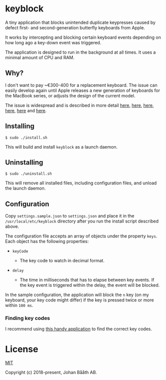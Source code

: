 # keyblock

A tiny application that blocks unintended duplicate keypresses caused by defect first- and second-generation butterfly keyboards from Apple.

It works by intercepting and blocking certain keyboard events depending on how long ago a key-down event was triggered.

The application is designed to run in the background at all times. It uses a minimal amount of CPU and RAM.

## Why?

I don't want to pay ~€300-400 for a replacement keyboard. The issue can easily develop again until Apple releases a new generation of keyboards for the MacBook series, or adjusts the design of the current model.

The issue is widespread and is described in more detail [here](https://forums.macrumors.com/threads/macbook-pro-13-2016-double-key-press.2025843/), [here](https://forums.macrumors.com/threads/2016-macbook-pro-keyboard-issue.2015249/), [here](https://forums.macrumors.com/threads/help-2017-macbook-pro-15-double-gg.2111805/), [here](https://www.ifixit.com/Answers/View/402016/Keyboard+%27B%27+key+double+hit+problem), [here](https://discussions.apple.com/thread/7754550) and [here](https://forums.macrumors.com/threads/2016mbp-sticky-key-double-strokes.2099054/).

## Installing

`$ sudo ./install.sh`

This will build and install `keyblock` as a launch daemon.

## Uninstalling

`$ sudo ./uninstall.sh`

This will remove all installed files, including configuration files, and unload the launch daemon.

## Configuration

Copy `settings.sample.json` to `settings.json` and place it in the `/usr/local/etc/keyblock` directory after you run the install script described above.

The configuration file accepts an array of objects under the property `keys`. Each object has the following properties:

* `keyCode`
    * The key code to watch in decimal format.

* `delay`
    * The time in milliseconds that has to elapse between key events. If the key event is triggered within the delay, the event will be blocked.

In the sample configuration, the application will block the `n` key (on my keyboard, your key code might differ) if the key is pressed twice or more within `100 ms`.

### Finding key codes

I recommend using [this handy application](https://manytricks.com/keycodes/) to find the correct key codes.

# License

[MIT](http://opensource.org/licenses/MIT)

Copyright (c) 2018-present, Johan Bååth AB.
